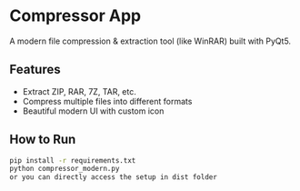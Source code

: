 # Compressor App

A modern file compression & extraction tool (like WinRAR) built with PyQt5.

## Features
- Extract ZIP, RAR, 7Z, TAR, etc.
- Compress multiple files into different formats
- Beautiful modern UI with custom icon

## How to Run
```bash
pip install -r requirements.txt
python compressor_modern.py
or you can directly access the setup in dist folder
